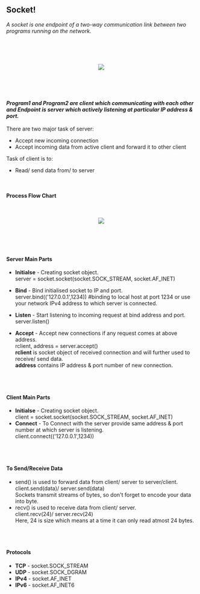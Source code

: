 ## Socket!
*A socket is one endpoint of a two-way communication link between two programs running on the network.*

              
<br />
<br />
<br />
<p align="center"><img  src="https://github.com/PankajKumar2609/SocketTutorial/blob/patch1/Gallery/SocketBasic.png?raw=true"></p>
<br />
<br />
<br />



***Program1 and Program2 are client which communicating with each other and Endpoint is server which actively listening at particular IP address & port.***<br />
<br />
There are two major task of server:
* Accept new incoming connection
* Accept incoming data from active client and forward it to other client

Task of client is to:  
- Read/ send data from/ to server
<br />

#### Process Flow Chart
<br />

<p align="center"><img  src="https://github.com/PankajKumar2609/SocketTutorial/blob/patch1/Gallery/ProcessChart.png?raw=true"></p>

<br />
<br />
<br />


#### Server Main Parts
- **Initialse** - Creating socket object.<br />
                 server = socket.socket(socket.SOCK_STREAM, socket.AF_INET)
- **Bind** - Bind initialised socket to IP and port.<br /> 
            server.bind(('127.0.0.1',1234)) #binding to local host at port 1234 or use your network IPv4 address to which server is connected.
                
- **Listen** - Start listening to incoming request at bind address and port.
server.listen()
- **Accept** - Accept new connections if any request comes at above address.<br />
rclient, address = server.accept()<br />
**rclient** is socket object of received connection and will further used to receive/ send data.<br />
**address** contains IP address & port number of new connection.
<br />
<br />

#### Client Main Parts
- **Initialse** - Creating socket object.<br />
                 client = socket.socket(socket.SOCK_STREAM, socket.AF_INET) 
- **Connect** - To Connect with the server provide same address & port number at which server is listening.<br />
client.connect(('127.0.0.1',1234))<br />
<br />
<br />

#### To Send/Receive Data
- send() is used to forward data from client/ server to server/client.<br />
client.send(data)/ server.send(data)<br />
Sockets transmit streams of bytes, so don't forget to encode your data into byte.
- recv() is used to receive data from client/ server.<br />
client.recv(24)/ server.recv(24)<br />
Here, 24 is size which means at a time it can only read atmost 24 bytes.
<br />
<br />

#### Protocols
- **TCP** - socket.SOCK_STREAM  
- **UDP** - socket.SOCK_DGRAM    
- **IPv4** - socket.AF_INET  
- **IPv6** - socket.AF_INET6  
